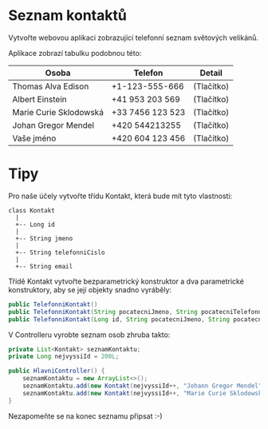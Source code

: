 Seznam kontaktů
===============

Vytvořte webovou aplikaci zobrazující telefonní seznam světových velikánů.

Aplikace zobrazí tabulku podobnou této:

| Osoba                  | Telefon          | Detail     |
|------------------------|------------------|:----------:|
| Thomas Alva Edison     | +1-123-555-666   | (Tlačítko) |
| Albert Einstein        | +41 953 203 569  | (Tlačítko) |
| Marie Curie Sklodowská | +33 7456 123 523 | (Tlačítko) |
| Johan Gregor Mendel    | +420 544213255   | (Tlačítko) |
| Vaše jméno             | +420 604 123 456 | (Tlačítko) |


Tipy
====
Pro naše účely vytvořte třídu Kontakt, která bude mít tyto vlastnosti:

~~~
class Kontakt
  |
  +-- Long id
  |
  +-- String jmeno
  |
  +-- String telefonniCislo
  |
  +-- String email
~~~

Třídě Kontakt vytvořte bezparametrický konstruktor a dva parametrické konstruktory, aby se její objekty snadno vyráběly:
~~~java
public TelefonniKontakt()
public TelefonniKontakt(String pocatecniJmeno, String pocatecniTelefonniCislo, String pocatecniEmail)
public TelefonniKontakt(Long id, String pocatecniJmeno, String pocatecniTelefonniCislo, String pocatecniEmail)
~~~

V Controlleru vyrobte seznam osob zhruba takto:
~~~java
private List<Kontakt> seznamKontaktu;
private Long nejvyssiId = 200L;

public HlavniController() {
    seznamKontaktu = new ArrayList<>();
    seznamKontaktu.add(new Kontakt(nejvyssiId++, "Johann Gregor Mendel", "+420 544213255", "johann@dieceze-brno.cz"));
    seznamKontaktu.add(new Kontakt(nejvyssiId++, "Marie Curie Sklodowská", "+33 7456 123 523", "marie@sorbonne.fr"));
}
~~~
    
Nezapomeňte se na konec seznamu připsat :-)
    